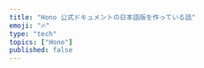 ```yaml
---
title: "Hono 公式ドキュメントの日本語版を作っている話"
emoji: "🔥"
type: "tech"
topics: ["Hono"]
published: false
---
```


